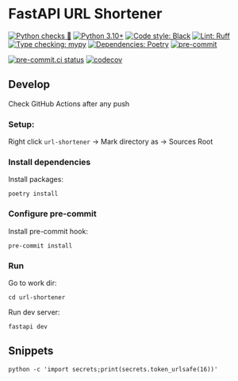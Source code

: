 # FastAPI URL Shortener

[![Python checks 🐍](https://img.shields.io/github/actions/workflow/status/mksmin/fastapi-url-shortener/python-checks.yaml?branch=master&label=Python%20checks%20%F0%9F%90%8D&style=for-the-badge&logo=github&logoColor=white)](https://github.com/mksmin/fastapi-url-shortener/actions/workflows/python-checks.yaml)
[![Python 3.10+](https://img.shields.io/badge/python-3.10%2B-3776AB?style=for-the-badge&logo=python&logoColor=white)](https://www.python.org/)
[![Code style: Black](https://img.shields.io/badge/Code%20style-Black-000000?style=for-the-badge&logo=python&logoColor=white)](https://github.com/psf/black)
[![Lint: Ruff](https://img.shields.io/badge/Lint-Ruff-2b9348?style=for-the-badge&logo=python&logoColor=white)](https://github.com/astral-sh/ruff-action)
[![Type checking: mypy](https://img.shields.io/badge/Type%20checking-mypy-007ec6?style=for-the-badge&logo=python&logoColor=white)](https://github.com/python/mypy)
[![Dependencies: Poetry](https://img.shields.io/badge/dependencies-Poetry-8A2BE2?style=for-the-badge&logo=python&logoColor=white)](https://github.com/python-poetry/poetry)
[![pre-commit](https://img.shields.io/badge/pre--commit-enabled-555555?style=for-the-badge&logo=python&logoColor=white)](https://github.com/pre-commit/pre-commit)

[![pre-commit.ci status](https://results.pre-commit.ci/badge/github/mksmin/fastapi-url-shortener/master.svg)](https://results.pre-commit.ci/latest/github/mksmin/fastapi-url-shortener/master)
[![codecov](https://codecov.io/gh/mksmin/fastapi-url-shortener/branch/master/graph/badge.svg)](https://app.codecov.io/gh/OWNER/REPO)

## Develop

Check GitHub Actions after any push

### Setup:
Right click `url-shortener` -> Mark directory as ->  Sources Root

### Install dependencies

Install packages:
```shell
poetry install
```

### Configure pre-commit

Install pre-commit hook:
```shell
pre-commit install
```

### Run

Go to work dir:
```shell
cd url-shortener
```

Run dev server:
```shell
fastapi dev
```

## Snippets
```shell
python -c 'import secrets;print(secrets.token_urlsafe(16))'
```
